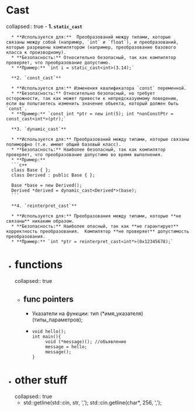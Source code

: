 # Cast
collapsed:: true
	- **1. `static_cast`**
	  
	  * **Используется для:**  Преобразований между типами, которые связаны между собой (например, `int` и `float`), и преобразований, которые разрешены компилятором (например, преобразование базового класса к производному).
	  * **Безопасность:** Относительно безопасный, так как компилятор проверяет, что преобразование допустимо. 
	  * **Пример:** `int i = static_cast<int>(3.14);`
	  
	  **2. `const_cast`**
	  
	  * **Используется для:** Изменения квалификатора `const` переменной. 
	  * **Безопасность:** Относительно безопасный, но требует осторожности, так как может привести к непредсказуемому поведению, если вы попытаетесь изменить значение объекта, который должен быть `const`.
	  * **Пример:** `const int *ptr = new int(5); int *nonConstPtr = const_cast<int*>(ptr);`
	  
	  **3. `dynamic_cast`**
	  
	  * **Используется для:** Преобразований между типами, которые связаны полиморфно (т.е. имеют общий базовый класс).
	  * **Безопасность:** Наиболее безопасный, так как компилятор проверяет, что преобразование допустимо во время выполнения. 
	  * **Пример:**  
	  ```c++
	  class Base { };
	  class Derived : public Base { };
	  
	  Base *base = new Derived(); 
	  Derived *derived = dynamic_cast<Derived*>(base);
	  ```
	  
	  **4. `reinterpret_cast`**
	  
	  * **Используется для:** Преобразования между типами, которые **не связаны** никаким образом. 
	  * **Безопасность:** Наиболее опасный, так как **не гарантирует** корректность преобразования.  Компилятор **не проверяет** допустимость преобразования. 
	  * **Пример:** `int *ptr = reinterpret_cast<int*>(0x12345678);`
- # functions
  collapsed:: true
	- ## func pointers
		- Указатели на функции:
		  тип (*имя_указателя) (типы_параметров);
		- ```
		  void hello();
		  int main(){
		       void (*message)(); //объявление
		       message = hello;
		       message();
		  }
		  ```
- # other stuff
  collapsed:: true
	- std::getline(std::cin, str, ',');
	  std::cin.getline(char*, 256, ',');